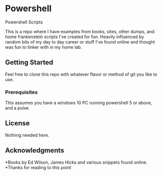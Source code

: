 # Powershell
Powershell Scripts

This is a repo where I have examples from books, sites, other dumps, and home frankenstein scripts I've created for fun. Heavily influenced by random bits of my day to day career or stuff I've found online and thought was fun to tinker with in my home lab.

## Getting Started

Feel free to clone this repo with whatever flavor or method of git you like to use. 

### Prerequisites

This assumes you have a windows 10 PC running powershell 5 or above, and a pulse. 

## License

Nothing needed here. 

## Acknowledgments

*Books by Ed Wilson, James Hicks and various snippets found online.
*Thanks for reading to this point
